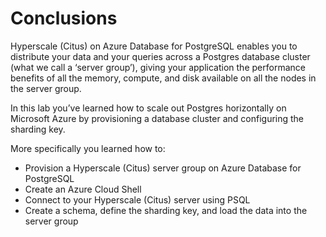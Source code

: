 # Conclusions

Hyperscale (Citus) on Azure Database for PostgreSQL enables you to distribute your data and your queries across a Postgres database cluster (what we call a ‘server group’), giving your application the performance benefits of all the memory, compute, and disk available on all the nodes in the server group. 

In this lab you’ve learned how to scale out Postgres horizontally on Microsoft Azure by provisioning a database cluster and configuring the sharding key.

More specifically you learned how to:

-	Provision a Hyperscale (Citus) server group on Azure Database for PostgreSQL
-	Create an Azure Cloud Shell
-	Connect to your Hyperscale (Citus) server using PSQL
-	Create a schema, define the sharding key, and load the data into the server group

